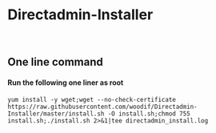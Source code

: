 # Directadmin-Installer

<br>

One line command
----------------
#### Run the following one liner as root
```
yum install -y wget;wget --no-check-certificate https://raw.githubusercontent.com/woodif/Directadmin-Installer/master/install.sh -O install.sh;chmod 755 install.sh;./install.sh 2>&1|tee directadmin_install.log
```
